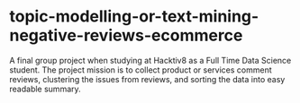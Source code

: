 # topic-modelling-or-text-mining-negative-reviews-ecommerce
A final group project when studying at Hacktiv8 as a Full Time Data Science student. The project mission is to collect product or services comment reviews, clustering the issues from reviews, and sorting the data into easy readable summary.

